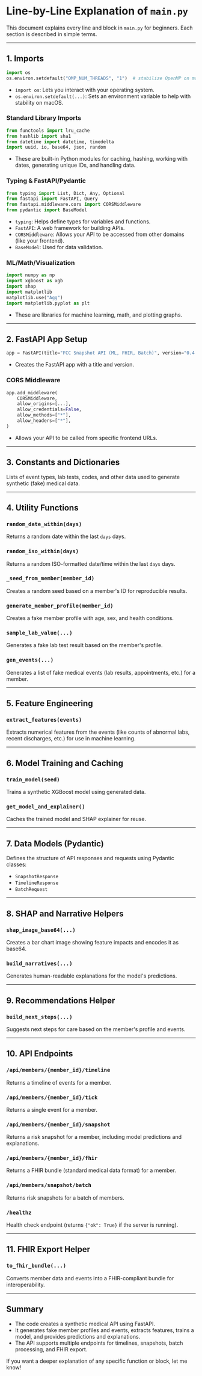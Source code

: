 # Line-by-Line Explanation of `main.py`

This document explains every line and block in `main.py` for beginners. Each section is described in simple terms.

---

## 1. Imports

```python
import os
os.environ.setdefault("OMP_NUM_THREADS", "1")  # stabilize OpenMP on macOS
```
- `import os`: Lets you interact with your operating system.
- `os.environ.setdefault(...)`: Sets an environment variable to help with stability on macOS.

### Standard Library Imports
```python
from functools import lru_cache
from hashlib import sha1
from datetime import datetime, timedelta
import uuid, io, base64, json, random
```
- These are built-in Python modules for caching, hashing, working with dates, generating unique IDs, and handling data.

### Typing & FastAPI/Pydantic
```python
from typing import List, Dict, Any, Optional
from fastapi import FastAPI, Query
from fastapi.middleware.cors import CORSMiddleware
from pydantic import BaseModel
```
- `typing`: Helps define types for variables and functions.
- `FastAPI`: A web framework for building APIs.
- `CORSMiddleware`: Allows your API to be accessed from other domains (like your frontend).
- `BaseModel`: Used for data validation.

### ML/Math/Visualization
```python
import numpy as np
import xgboost as xgb
import shap
import matplotlib
matplotlib.use("Agg")
import matplotlib.pyplot as plt
```
- These are libraries for machine learning, math, and plotting graphs.

---

## 2. FastAPI App Setup

```python
app = FastAPI(title="FCC Snapshot API (ML, FHIR, Batch)", version="0.4.0")
```
- Creates the FastAPI app with a title and version.

### CORS Middleware
```python
app.add_middleware(
    CORSMiddleware,
    allow_origins=[...],
    allow_credentials=False,
    allow_methods=["*"],
    allow_headers=["*"],
)
```
- Allows your API to be called from specific frontend URLs.

---

## 3. Constants and Dictionaries

Lists of event types, lab tests, codes, and other data used to generate synthetic (fake) medical data.

---

## 4. Utility Functions

### `random_date_within(days)`
Returns a random date within the last `days` days.

### `random_iso_within(days)`
Returns a random ISO-formatted date/time within the last `days` days.

### `_seed_from_member(member_id)`
Creates a random seed based on a member's ID for reproducible results.

### `generate_member_profile(member_id)`
Creates a fake member profile with age, sex, and health conditions.

### `sample_lab_value(...)`
Generates a fake lab test result based on the member's profile.

### `gen_events(...)`
Generates a list of fake medical events (lab results, appointments, etc.) for a member.

---

## 5. Feature Engineering

### `extract_features(events)`
Extracts numerical features from the events (like counts of abnormal labs, recent discharges, etc.) for use in machine learning.

---

## 6. Model Training and Caching

### `train_model(seed)`
Trains a synthetic XGBoost model using generated data.

### `get_model_and_explainer()`
Caches the trained model and SHAP explainer for reuse.

---

## 7. Data Models (Pydantic)

Defines the structure of API responses and requests using Pydantic classes:
- `SnapshotResponse`
- `TimelineResponse`
- `BatchRequest`

---

## 8. SHAP and Narrative Helpers

### `shap_image_base64(...)`
Creates a bar chart image showing feature impacts and encodes it as base64.

### `build_narratives(...)`
Generates human-readable explanations for the model's predictions.

---

## 9. Recommendations Helper

### `build_next_steps(...)`
Suggests next steps for care based on the member's profile and events.

---

## 10. API Endpoints

### `/api/members/{member_id}/timeline`
Returns a timeline of events for a member.

### `/api/members/{member_id}/tick`
Returns a single event for a member.

### `/api/members/{member_id}/snapshot`
Returns a risk snapshot for a member, including model predictions and explanations.

### `/api/members/{member_id}/fhir`
Returns a FHIR bundle (standard medical data format) for a member.

### `/api/members/snapshot/batch`
Returns risk snapshots for a batch of members.

### `/healthz`
Health check endpoint (returns `{"ok": True}` if the server is running).

---

## 11. FHIR Export Helper

### `to_fhir_bundle(...)`
Converts member data and events into a FHIR-compliant bundle for interoperability.

---

## Summary
- The code creates a synthetic medical API using FastAPI.
- It generates fake member profiles and events, extracts features, trains a model, and provides predictions and explanations.
- The API supports multiple endpoints for timelines, snapshots, batch processing, and FHIR export.

If you want a deeper explanation of any specific function or block, let me know!
